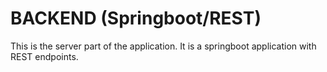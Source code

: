 # BACKEND (Springboot/REST)

This is the server part of the application. It is a springboot application with REST endpoints.
